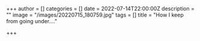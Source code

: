 +++
author = []
categories = []
date = 2022-07-14T22:00:00Z
description = ""
image = "/images/20220715_180759.jpg"
tags = []
title = "How I keep from going under...."

+++

